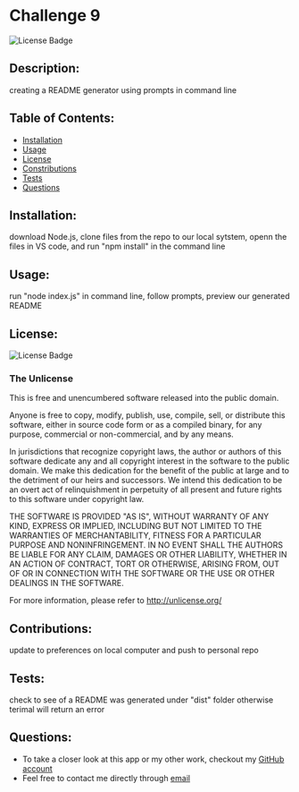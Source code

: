 
# **Challenge 9**
![License Badge](https://img.shields.io/badge/license-The%20Unlicense-blue/)

## **Description:**
creating a README generator using prompts in command line

## **Table of Contents:**
* [Installation](#Installation)
* [Usage](#Usage)
* [License](#License)
* [Constributions](#Contributions)
* [Tests](#Tests)
* [Questions](#Questions)

## **Installation:**
download Node.js, clone files from the repo to our local sytstem, openn the files in VS code, and run "npm install" in the command line

## **Usage:**
run "node index.js" in command line, follow prompts, preview our generated README

## **License:**
![License Badge](https://img.shields.io/badge/license-The%20Unlicense-blue/)

### **The Unlicense**

This is free and unencumbered software released into the public domain.

Anyone is free to copy, modify, publish, use, compile, sell, or
distribute this software, either in source code form or as a compiled
binary, for any purpose, commercial or non-commercial, and by any
means.

In jurisdictions that recognize copyright laws, the author or authors
of this software dedicate any and all copyright interest in the
software to the public domain. We make this dedication for the benefit
of the public at large and to the detriment of our heirs and
successors. We intend this dedication to be an overt act of
relinquishment in perpetuity of all present and future rights to this
software under copyright law.

THE SOFTWARE IS PROVIDED "AS IS", WITHOUT WARRANTY OF ANY KIND,
EXPRESS OR IMPLIED, INCLUDING BUT NOT LIMITED TO THE WARRANTIES OF
MERCHANTABILITY, FITNESS FOR A PARTICULAR PURPOSE AND NONINFRINGEMENT.
IN NO EVENT SHALL THE AUTHORS BE LIABLE FOR ANY CLAIM, DAMAGES OR
OTHER LIABILITY, WHETHER IN AN ACTION OF CONTRACT, TORT OR OTHERWISE,
ARISING FROM, OUT OF OR IN CONNECTION WITH THE SOFTWARE OR THE USE OR
OTHER DEALINGS IN THE SOFTWARE.

For more information, please refer to <http://unlicense.org/>
    

## **Contributions:**
update to preferences on local computer and push to personal repo

## **Tests:**
check to see of a README was generated under "dist" folder otherwise terimal will return an error

## **Questions:**
* To take a closer look at this app or my other work, checkout my [GitHub account](https://github.com/Metelak)
* Feel free to contact me directly through [email](megan.metelak@gmail.com)
  